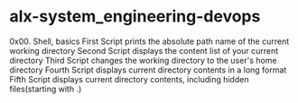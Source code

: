 # alx-system_engineering-devops
0x00. Shell, basics
First Script prints the absolute path name of the current working directory
Second Script displays the content list of your current directory
Third Script changes the working directory to the user's home directory
Fourth Script displays current directory contents in a long format
Fifth Script displays current directory contents, including hidden files(starting with .)
